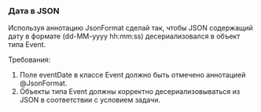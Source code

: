
### Дата в JSON

Используя аннотацию JsonFormat сделай так, чтобы JSON содержащий дату в формате (dd-MM-yyyy hh:mm:ss) десериализовался в объект типа Event.


Требования:
1.	Поле eventDate в классе Event должно быть отмечено аннотацией @JsonFormat.
2.	Объекты типа Event должны корректно десериализовываться из JSON в соответствии с условием задачи.


